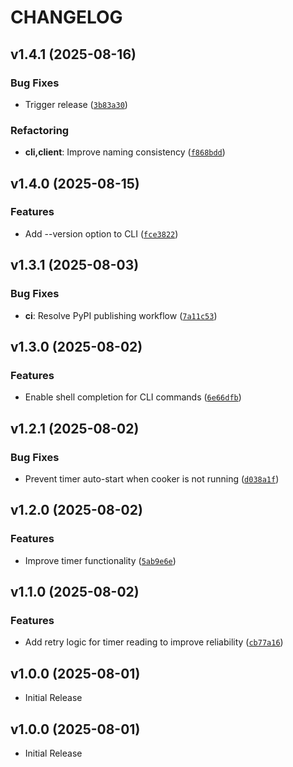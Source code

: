 # CHANGELOG

<!-- version list -->

## v1.4.1 (2025-08-16)

### Bug Fixes

- Trigger release
  ([`3b83a30`](https://github.com/matonb/anovable/commit/3b83a300424c849be922ed905a6b52abeb189560))

### Refactoring

- **cli,client**: Improve naming consistency
  ([`f868bdd`](https://github.com/matonb/anovable/commit/f868bddbac86fec11e7fa9554805ec1ae5efe3f1))


## v1.4.0 (2025-08-15)

### Features

- Add --version option to CLI
  ([`fce3822`](https://github.com/matonb/anovable/commit/fce3822c9c79058e14b10c7bb97d8c3f9914f0cb))


## v1.3.1 (2025-08-03)

### Bug Fixes

- **ci**: Resolve PyPI publishing workflow
  ([`7a11c53`](https://github.com/matonb/anovable/commit/7a11c53a73d8b943439ec4b7f0f5c95ffd7bda73))


## v1.3.0 (2025-08-02)

### Features

- Enable shell completion for CLI commands
  ([`6e66dfb`](https://github.com/matonb/anovable/commit/6e66dfbb6a15ae48950854e0d43550bf294aeb31))


## v1.2.1 (2025-08-02)

### Bug Fixes

- Prevent timer auto-start when cooker is not running
  ([`d038a1f`](https://github.com/matonb/anovable/commit/d038a1f70bdc49576cab46e3d2979c42ea8f8285))


## v1.2.0 (2025-08-02)

### Features

- Improve timer functionality
  ([`5ab9e6e`](https://github.com/matonb/anovable/commit/5ab9e6ebad9e3dd6c95e557a7eb80c897a5db1d5))


## v1.1.0 (2025-08-02)

### Features

- Add retry logic for timer reading to improve reliability
  ([`cb77a16`](https://github.com/matonb/anovable/commit/cb77a16404380610dd9140b267c34bba63136ce4))


## v1.0.0 (2025-08-01)

- Initial Release

## v1.0.0 (2025-08-01)

- Initial Release
